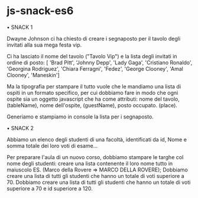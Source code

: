 # js-snack-es6

• SNACK 1

Dwayne Johnson ci ha chiesto di creare i segnaposto per il tavolo degli invitati alla sua mega festa vip.

Ci ha lasciato il nome del tavolo ("Tavolo Vip") e la lista degli invitati in ordine di posto:
[ 'Brad Pitt', 'Johnny Depp', 'Lady Gaga', 'Cristiano Ronaldo', 'Georgina Rodriguez', 'Chiara Ferragni', 'Fedez', 'George Clooney', 'Amal Clooney', 'Maneskin']

Ma la tipografia per stampare il tutto vuole che le mandiamo una lista di ospiti in un formato specifico, per cui dobbiamo fare in modo che ogni ospite sia un oggetto javascript che ha come attributi: nome del tavolo, (tableName), nome dell'ospite,  (guestName), posto occupato. (place).

Generiamo e stampiamo in console la lista per i segnaposto.

• SNACK 2

Abbiamo un elenco degli studenti di una facoltà, identificati da id, Nome e somma totale dei loro voti di esame...

Per preparare l'aula di un nuovo corso, dobbiamo stampare le targhe col nome degli studenti: creare una lista contenente il loro nome tutto in maiuscolo
ES. (Marco della Rovere => MARCO DELLA ROVERE);
Dobbiamo creare una lista di tutti gli studenti che hanno un totale di voti superiore a 70.
Dobbiamo creare una lista di tutti gli studenti che hanno un totale di voti superiore a 70 e id superiore a 120.
